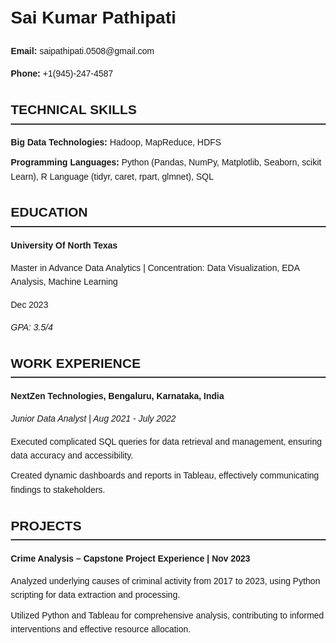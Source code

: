 <!DOCTYPE html>
<html lang="en">
<head>
  <meta charset="UTF-8">
  <meta http-equiv="X-UA-Compatible" content="IE=edge">
  <meta name="viewport" content="width=device-width, initial-scale=1.0">
  <title>Sai Kumar Pathipati - Data Analyst</title>
  <style>
    body {
      font-family: Arial, sans-serif;
      line-height: 1.6;
      margin: 20px;
    }

    h1, h2, h3 {
      color: #333;
    }

    h2 {
      border-bottom: 2px solid #333;
      padding-bottom: 5px;
    }

    ul {
      list-style-type: none;
      padding: 0;
    }

    li {
      margin-bottom: 10px;
    }

    a {
      color: #007bff;
      text-decoration: none;
    }

    a:hover {
      text-decoration: underline;
    }
  </style>
</head>
<body>

  <h1>Sai Kumar Pathipati</h1>

  <p><strong>Email:</strong> saipathipati.0508@gmail.com</p>
  <p><strong>Phone:</strong> +1(945)-247-4587</p>

  <h2>TECHNICAL SKILLS</h2>
  <ul>
    <li><strong>Big Data Technologies:</strong> Hadoop, MapReduce, HDFS</li>
    <li><strong>Programming Languages:</strong> Python (Pandas, NumPy, Matplotlib, Seaborn, scikit Learn), R Language (tidyr, caret, rpart, glmnet), SQL</li>
    <!-- Add more skills as needed -->
  </ul>

  <h2>EDUCATION</h2>
  <p><strong>University Of North Texas</strong></p>
  <p>Master in Advance Data Analytics | Concentration: Data Visualization, EDA Analysis, Machine Learning</p>
  <p>Dec 2023</p>
  <p><em>GPA: 3.5/4</em></p>

  <!-- Add more education details as needed -->

  <h2>WORK EXPERIENCE</h2>
  <p><strong>NextZen Technologies, Bengaluru, Karnataka, India</strong></p>
  <p><em>Junior Data Analyst | Aug 2021 - July 2022</em></p>
  <ul>
    <li>Executed complicated SQL queries for data retrieval and management, ensuring data accuracy and accessibility.</li>
    <li>Created dynamic dashboards and reports in Tableau, effectively communicating findings to stakeholders.</li>
    <!-- Add more responsibilities as needed -->
  </ul>

  <!-- Add more work experiences as needed -->

  <h2>PROJECTS</h2>
  <p><strong>Crime Analysis – Capstone Project Experience | Nov 2023</strong></p>
  <ul>
    <li>Analyzed underlying causes of criminal activity from 2017 to 2023, using Python scripting for data extraction and processing.</li>
    <li>Utilized Python and Tableau for comprehensive analysis, contributing to informed interventions and effective resource allocation.</li>
    <!-- Add more details as needed -->
  </ul>

  <!-- Add more projects as needed -->


</body>
</html>
